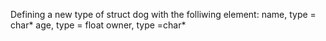 Defining a new type of struct dog with the folliwing element:
	name, type = char*
	age, type = float
	owner, type =char*
